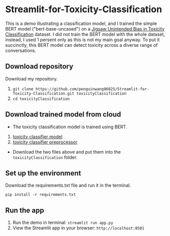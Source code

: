 # Streamlit-for-Toxicity-Classification
This is a demo illustrating a classification model, and I trained the simple BERT model ("bert-base-uncased") on a [Jigsaw Unintended Bias in Toxicity Classification](https://www.kaggle.com/c/jigsaw-unintended-bias-in-toxicity-classification) dataset. I did not train the BERT model with the whole dataset, instead, I used 1 persent only as this is not my main goal anyway. To put it succinctly, this BERT model can detect toxicity across a diverse range of conversations.

## Download repository
Download my repository.

1. `git clone https://github.com/penguinwang96825/Streamlit-for-Toxicity-Classification.git toxicityClassification`
2. `cd toxicityClassification`

## Download trained model from cloud
- The toxicity classification model is trained using BERT.
1. [toxicity classifier model](https://drive.google.com/open?id=1plGGEs7__FnEfKTcdJm_1eitv5QiSUEg)
2. [toxicity classifier preprocessor](https://drive.google.com/open?id=12M-1dbC_C4iZhyvZ1X_NlGDG0GqOSnhe)

- Download the two files above and put them into the `toxicityClassification` folder.

## Set up the environment
Download the requirements.txt file and run it in the terminal.

`pip install -r requirements.txt`

## Run the app
1. Run the demo in terminal: `streamlit run app.py`
2. View the Streamlit app in your browser: `http://localhost:8501`
